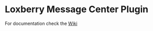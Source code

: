 # Loxberry Message Center Plugin

For documentation check the [Wiki]

[Wiki]: https://loxwiki.atlassian.net/wiki/spaces/LOXBERRY/pages/1287454918/UniFi+Pr+senz
